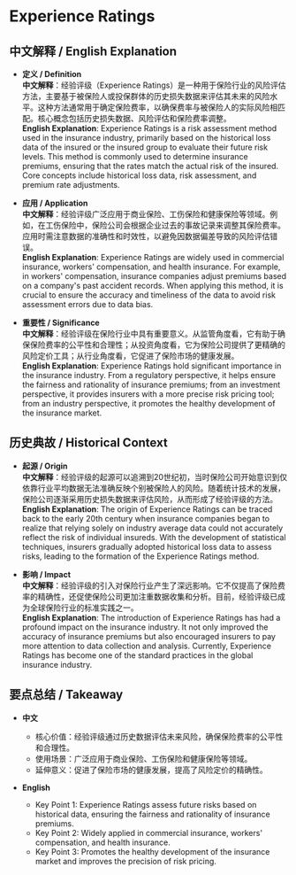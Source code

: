 # Experience Ratings

## 中文解释 / English Explanation

* **定义 / Definition**  
  **中文解释**：经验评级（Experience Ratings）是一种用于保险行业的风险评估方法，主要基于被保险人或投保群体的历史损失数据来评估其未来的风险水平。这种方法通常用于确定保险费率，以确保费率与被保险人的实际风险相匹配。核心概念包括历史损失数据、风险评估和保险费率调整。  
  **English Explanation**: Experience Ratings is a risk assessment method used in the insurance industry, primarily based on the historical loss data of the insured or the insured group to evaluate their future risk levels. This method is commonly used to determine insurance premiums, ensuring that the rates match the actual risk of the insured. Core concepts include historical loss data, risk assessment, and premium rate adjustments.

* **应用 / Application**  
  **中文解释**：经验评级广泛应用于商业保险、工伤保险和健康保险等领域。例如，在工伤保险中，保险公司会根据企业过去的事故记录来调整其保险费率。应用时需注意数据的准确性和时效性，以避免因数据偏差导致的风险评估错误。  
  **English Explanation**: Experience Ratings are widely used in commercial insurance, workers' compensation, and health insurance. For example, in workers' compensation, insurance companies adjust premiums based on a company's past accident records. When applying this method, it is crucial to ensure the accuracy and timeliness of the data to avoid risk assessment errors due to data bias.

* **重要性 / Significance**  
  **中文解释**：经验评级在保险行业中具有重要意义。从监管角度看，它有助于确保保险费率的公平性和合理性；从投资角度看，它为保险公司提供了更精确的风险定价工具；从行业角度看，它促进了保险市场的健康发展。  
  **English Explanation**: Experience Ratings hold significant importance in the insurance industry. From a regulatory perspective, it helps ensure the fairness and rationality of insurance premiums; from an investment perspective, it provides insurers with a more precise risk pricing tool; from an industry perspective, it promotes the healthy development of the insurance market.

## 历史典故 / Historical Context

* **起源 / Origin**  
  **中文解释**：经验评级的起源可以追溯到20世纪初，当时保险公司开始意识到仅依靠行业平均数据无法准确反映个别被保险人的风险。随着统计技术的发展，保险公司逐渐采用历史损失数据来评估风险，从而形成了经验评级的方法。  
  **English Explanation**: The origin of Experience Ratings can be traced back to the early 20th century when insurance companies began to realize that relying solely on industry average data could not accurately reflect the risk of individual insureds. With the development of statistical techniques, insurers gradually adopted historical loss data to assess risks, leading to the formation of the Experience Ratings method.

* **影响 / Impact**  
  **中文解释**：经验评级的引入对保险行业产生了深远影响。它不仅提高了保险费率的精确性，还促使保险公司更加注重数据收集和分析。目前，经验评级已成为全球保险行业的标准实践之一。  
  **English Explanation**: The introduction of Experience Ratings has had a profound impact on the insurance industry. It not only improved the accuracy of insurance premiums but also encouraged insurers to pay more attention to data collection and analysis. Currently, Experience Ratings has become one of the standard practices in the global insurance industry.

## 要点总结 / Takeaway

* **中文**  
  - 核心价值：经验评级通过历史数据评估未来风险，确保保险费率的公平性和合理性。  
  - 使用场景：广泛应用于商业保险、工伤保险和健康保险等领域。  
  - 延伸意义：促进了保险市场的健康发展，提高了风险定价的精确性。

* **English**  
  - Key Point 1: Experience Ratings assess future risks based on historical data, ensuring the fairness and rationality of insurance premiums.  
  - Key Point 2: Widely applied in commercial insurance, workers' compensation, and health insurance.  
  - Key Point 3: Promotes the healthy development of the insurance market and improves the precision of risk pricing.